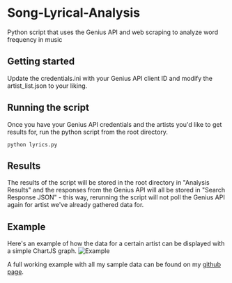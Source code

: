 # Song-Lyrical-Analysis
Python script that uses the Genius API and web scraping to analyze word frequency in music

## Getting started
Update the credentials.ini with your Genius API client ID and modify the artist_list.json to your liking.

## Running the script
Once you have your Genius API credentials and the artists you'd like to get results for, run the python script from the root directory.

```
python lyrics.py
```

## Results
The results of the script will be stored in the root directory in "Analysis Results" and the responses from the Genius API will all be stored in "Search Response JSON" - this way, rerunning the script will not poll the Genius API again for artist we've already gathered data for.

## Example
Here's an example of how the data for a certain artist can be displayed with a simple ChartJS graph.
![Example](https://i.imgur.com/ar1WaK6.png)

A full working example with all my sample data can be found on my [github page](https://github.com/stolte21/Metal-Word-Clouds).

